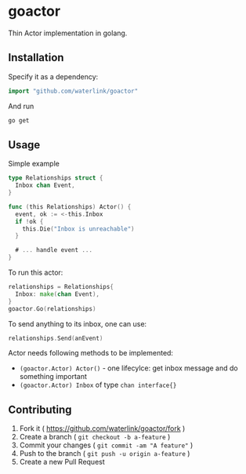 # goactor

Thin Actor implementation in golang.

## Installation

Specify it as a dependency:

```go
import "github.com/waterlink/goactor"
```

And run

```bash
go get
```

## Usage

Simple example

```go
type Relationships struct {
  Inbox chan Event,
}

func (this Relationships) Actor() {
  event, ok := <-this.Inbox
  if !ok {
    this.Die("Inbox is unreachable")
  }

  # ... handle event ...
}
```

To run this actor:

```go
relationships = Relationships{
  Inbox: make(chan Event),
}
goactor.Go(relationships)
```

To send anything to its inbox, one can use:

```go
relationships.Send(anEvent)
```

Actor needs following methods to be implemented:

- `(goactor.Actor) Actor()` - one lifecylce: get inbox message and do something important
- `(goactor.Actor) Inbox` of type `chan interface{}`

## Contributing

1. Fork it ( https://github.com/waterlink/goactor/fork )
2. Create a branch ( `git checkout -b a-feature` )
3. Commit your changes ( `git commit -am "A feature"` )
4. Push to the branch ( `git push -u origin a-feature` )
5. Create a new Pull Request
